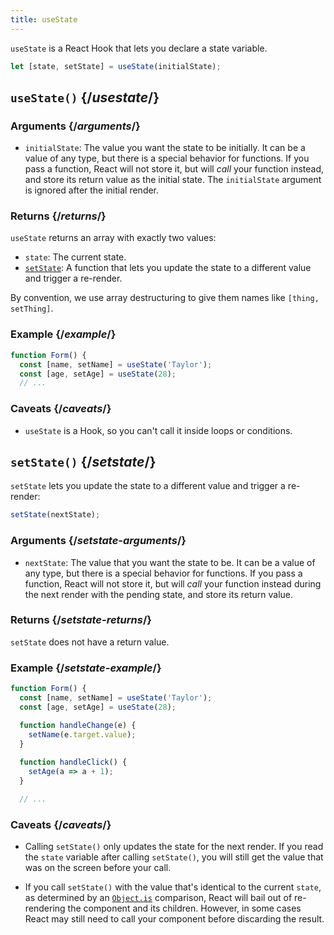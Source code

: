 ```yaml
---
title: useState
---
```


<Intro>

`useState` is a React Hook that lets you declare a state variable.

```js
let [state, setState] = useState(initialState);
```

</Intro>

## `useState()` {/*usestate*/}

### Arguments {/*arguments*/}

* `initialState`: The value you want the state to be initially. It can be a value of any type, but there is a special behavior for functions. If you pass a function, React will not store it, but will *call* your function instead, and store its return value as the initial state. The `initialState` argument is ignored after the initial render.

### Returns {/*returns*/}

`useState` returns an array with exactly two values:

* `state`: The current state.
* [`setState`](#setstate): A function that lets you update the state to a different value and trigger a re-render.

By convention, we use array destructuring to give them names like `[thing, setThing]`.

### Example {/*example*/}

```js
function Form() {
  const [name, setName] = useState('Taylor');
  const [age, setAge] = useState(28);
  // ...
```

### Caveats {/*caveats*/}

* `useState` is a Hook, so you can't call it inside loops or conditions.

## `setState()` {/*setstate*/}

`setState` lets you update the state to a different value and trigger a re-render:

```js
setState(nextState);
```

### Arguments {/*setstate-arguments*/}

* `nextState`: The value that you want the state to be. It can be a value of any type, but there is a special behavior for functions. If you pass a function, React will not store it, but will *call* your function instead during the next render with the pending state, and store its return value.

### Returns {/*setstate-returns*/}

`setState` does not have a return value.


### Example {/*setstate-example*/}

```js
function Form() {
  const [name, setName] = useState('Taylor');
  const [age, setAge] = useState(28);

  function handleChange(e) {
    setName(e.target.value);
  }
  
  function handleClick() {
    setAge(a => a + 1);
  }

  // ...
```

### Caveats {/*caveats*/}

* Calling `setState()` only updates the state for the next render. If you read the `state` variable after calling `setState()`, you will still get the value that was on the screen before your call.

* If you call `setState()` with the value that's identical to the current `state`, as determined by an [`Object.is`](https://developer.mozilla.org/en-US/docs/Web/JavaScript/Reference/Global_Objects/Object/is) comparison, React will bail out of re-rendering the component and its children. However, in some cases React may still need to call your component before discarding the result.


